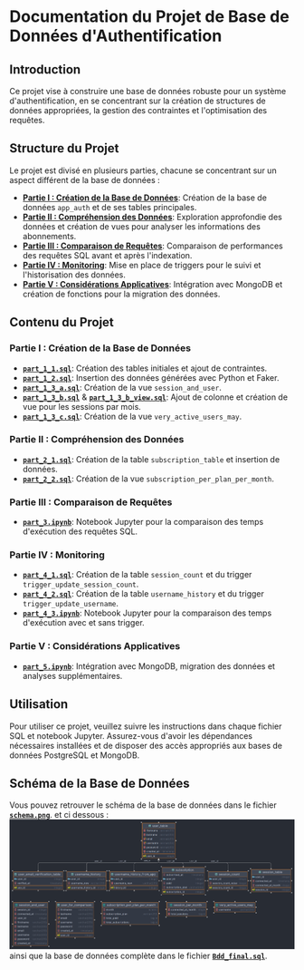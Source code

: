 # Documentation du Projet de Base de Données d'Authentification

## Introduction

Ce projet vise à construire une base de données robuste pour un système d'authentification, en se concentrant sur la
création de structures de données appropriées, la gestion des contraintes et l'optimisation des requêtes.

## Structure du Projet

Le projet est divisé en plusieurs parties, chacune se concentrant sur un aspect différent de la base de données :

- [**Partie I : Création de la Base de Données**](#partie-i--création-de-la-base-de-données): Création de la base de
  données `app_auth` et de ses tables principales.
- [**Partie II : Compréhension des Données**](#partie-ii--compréhension-des-données): Exploration approfondie des
  données et création de vues pour analyser les informations des abonnements.
- [**Partie III : Comparaison de Requêtes**](#partie-iii--comparaison-de-requêtes): Comparaison de performances des
  requêtes SQL avant et après l'indexation.
- [**Partie IV : Monitoring**](#partie-iv--monitoring): Mise en place de triggers pour le suivi et l'historisation des
  données.
- [**Partie V : Considérations Applicatives**](#partie-v--considérations-applicatives): Intégration avec MongoDB et
  création de fonctions pour la migration des données.

## Contenu du Projet

### Partie I : Création de la Base de Données

- [**`part_1_1.sql`**](./part_1_1.sql): Création des tables initiales et ajout de contraintes.
- [**`part_1_2.sql`**](./part_1_2.sql): Insertion des données générées avec Python et Faker.
- [**`part_1_3_a.sql`**](./part_1_3_a.sql): Création de la vue `session_and_user`.
- [**`part_1_3_b.sql`**](./part_1_3_b.sql) & [**`part_1_3_b_view.sql`**](./part_1_3_b_view.sql): Ajout de colonne et
  création de vue pour les sessions par mois.
- [**`part_1_3_c.sql`**](./part_1_3_c.sql): Création de la vue `very_active_users_may`.

### Partie II : Compréhension des Données

- [**`part_2_1.sql`**](./part_2_1.sql): Création de la table `subscription_table` et insertion de données.
- [**`part_2_2.sql`**](./part_2_2.sql): Création de la vue `subscription_per_plan_per_month`.

### Partie III : Comparaison de Requêtes

- [**`part_3.ipynb`**](./part_3.ipynb): Notebook Jupyter pour la comparaison des temps d'exécution des requêtes SQL.

### Partie IV : Monitoring

- [**`part_4_1.sql`**](./part_4_1.sql): Création de la table `session_count` et du
  trigger `trigger_update_session_count`.
- [**`part_4_2.sql`**](./part_4_2.sql): Création de la table `username_history` et du trigger `trigger_update_username`.
- [**`part_4_3.ipynb`**](./part_4_3.ipynb): Notebook Jupyter pour la comparaison des temps d'exécution avec et sans
  trigger.

### Partie V : Considérations Applicatives

- [**`part_5.ipynb`**](./part_5.ipynb): Intégration avec MongoDB, migration des données et analyses supplémentaires.

## Utilisation

Pour utiliser ce projet, veuillez suivre les instructions dans chaque fichier SQL et notebook Jupyter. Assurez-vous
d'avoir les dépendances nécessaires installées et de disposer des accès appropriés aux bases de données PostgreSQL et
MongoDB.

## Schéma de la Base de Données

Vous pouvez retrouver le schéma de la base de données dans le fichier [**`schema.png`**](./media/schema.png).
et ci dessous :
![Schéma de la Base de Données](./media/schema.png)
ainsi que la base de données complète dans le fichier [**`Bdd_final.sql`**](./Bdd_final.sql).